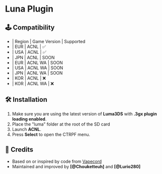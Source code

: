 # Luna Plugin 

## 🕹️ Compatibility
- | Region | Game Version | Supported 
- | EUR    | ACNL         | ✅      
- | USA    | ACNL         | ✅
- | JPN    | ACNL         | SOON
- | EUR    | ACNL WA      | SOON
- | USA    | ACNL WA      | SOON
- | JPN    | ACNL WA      | SOON
- | KOR    | ACNL         | ❌
- | KOR    | ACNL WA      | ❌

## 🛠️ Installation

1. Make sure you are using the latest version of **Luma3DS** with **.3gx plugin loading enabled**.
2. Place the "luma" folder at the root of the SD card  
3. Launch **ACNL**.
4. Press **Select** to open the CTRPF menu.

 
 ## 🧱 Credits

- Based on or inspired by code from [Vapecord](https://github.com/RedShyGuy/Vapecord-ACNL-Plugin) 
- Maintained and improved by **[@Chouketteuh]** and **[@Lurio280]**
